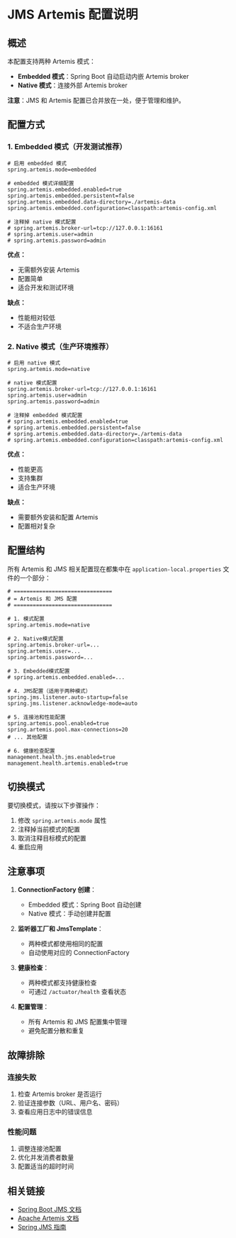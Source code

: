 # JMS Artemis 配置说明

## 概述

本配置支持两种 Artemis 模式：

- **Embedded 模式**：Spring Boot 自动启动内嵌 Artemis broker
- **Native 模式**：连接外部 Artemis broker

**注意**：JMS 和 Artemis 配置已合并放在一处，便于管理和维护。

## 配置方式

### 1. Embedded 模式（开发测试推荐）

```properties
# 启用 embedded 模式
spring.artemis.mode=embedded

# embedded 模式详细配置
spring.artemis.embedded.enabled=true
spring.artemis.embedded.persistent=false
spring.artemis.embedded.data-directory=./artemis-data
spring.artemis.embedded.configuration=classpath:artemis-config.xml

# 注释掉 native 模式配置
# spring.artemis.broker-url=tcp://127.0.0.1:16161
# spring.artemis.user=admin
# spring.artemis.password=admin
```

**优点：**

- 无需额外安装 Artemis
- 配置简单
- 适合开发和测试环境

**缺点：**

- 性能相对较低
- 不适合生产环境

### 2. Native 模式（生产环境推荐）

```properties
# 启用 native 模式
spring.artemis.mode=native

# native 模式配置
spring.artemis.broker-url=tcp://127.0.0.1:16161
spring.artemis.user=admin
spring.artemis.password=admin

# 注释掉 embedded 模式配置
# spring.artemis.embedded.enabled=true
# spring.artemis.embedded.persistent=false
# spring.artemis.embedded.data-directory=./artemis-data
# spring.artemis.embedded.configuration=classpath:artemis-config.xml
```

**优点：**

- 性能更高
- 支持集群
- 适合生产环境

**缺点：**

- 需要额外安装和配置 Artemis
- 配置相对复杂

## 配置结构

所有 Artemis 和 JMS 相关配置现在都集中在 `application-local.properties` 文件的一个部分：

```properties
# ===============================
# = Artemis 和 JMS 配置
# ===============================

# 1. 模式配置
spring.artemis.mode=native

# 2. Native模式配置
spring.artemis.broker-url=...
spring.artemis.user=...
spring.artemis.password=...

# 3. Embedded模式配置
# spring.artemis.embedded.enabled=...

# 4. JMS配置（适用于两种模式）
spring.jms.listener.auto-startup=false
spring.jms.listener.acknowledge-mode=auto

# 5. 连接池和性能配置
spring.artemis.pool.enabled=true
spring.artemis.pool.max-connections=20
# ... 其他配置

# 6. 健康检查配置
management.health.jms.enabled=true
management.health.artemis.enabled=true
```

## 切换模式

要切换模式，请按以下步骤操作：

1. 修改 `spring.artemis.mode` 属性
2. 注释掉当前模式的配置
3. 取消注释目标模式的配置
4. 重启应用

## 注意事项

1. **ConnectionFactory 创建**：
   - Embedded 模式：Spring Boot 自动创建
   - Native 模式：手动创建并配置

2. **监听器工厂和 JmsTemplate**：
   - 两种模式都使用相同的配置
   - 自动使用对应的 ConnectionFactory

3. **健康检查**：
   - 两种模式都支持健康检查
   - 可通过 `/actuator/health` 查看状态

4. **配置管理**：
   - 所有 Artemis 和 JMS 配置集中管理
   - 避免配置分散和重复

## 故障排除

### 连接失败

1. 检查 Artemis broker 是否运行
2. 验证连接参数（URL、用户名、密码）
3. 查看应用日志中的错误信息

### 性能问题

1. 调整连接池配置
2. 优化并发消费者数量
3. 配置适当的超时时间

## 相关链接

- [Spring Boot JMS 文档](https://docs.spring.io/spring-boot/reference/messaging/jms.html)
- [Apache Artemis 文档](https://activemq.apache.org/components/artemis/documentation/latest/index.html)
- [Spring JMS 指南](https://spring.io/guides/gs/messaging-jms/)
